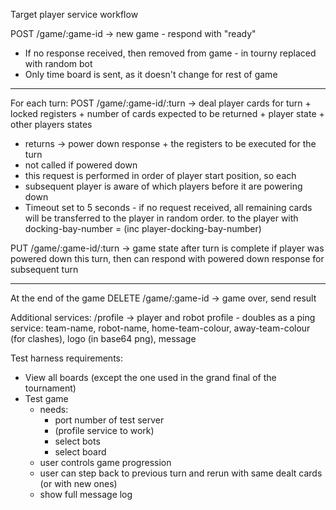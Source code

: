 Target player service workflow

POST  /game/:game-id -> new game - respond with "ready"
- If no response received, then removed from game - in tourny replaced with random bot
- Only time board is sent, as it doesn't change for rest of game

-------
For each turn:
POST /game/:game-id/:turn -> deal player cards for turn + locked registers + number of cards expected to be returned 
                             + player state + other players states
- returns -> power down response + the registers to be executed for the turn
- not called if powered down
- this request is performed in order of player start position, so each
- subsequent player is aware of which players before it are powering down
- Timeout set to 5 seconds - if no request received, all remaining cards will be transferred to the player in
random order.
 to the player with docking-bay-number = (inc player-docking-bay-number)
  
PUT /game/:game-id/:turn -> game state after turn is complete
 if player was powered down this turn, then can respond with powered down response for subsequent turn
 
-------

At the end of the game
DELETE /game/:game-id -> game over, send result
 
Additional services:
/profile -> player and robot profile - doubles as a ping service:
    team-name, robot-name, home-team-colour, away-team-colour (for clashes), logo (in base64 png), message


Test harness requirements:
- View all boards (except the one used in the grand final of the tournament)
- Test game
    - needs:
        - port number of test server
        - (profile service to work)
        - select bots
        - select board
    - user controls game progression
    - user can step back to previous turn and rerun with same dealt cards (or with new ones)
    - show full message log


